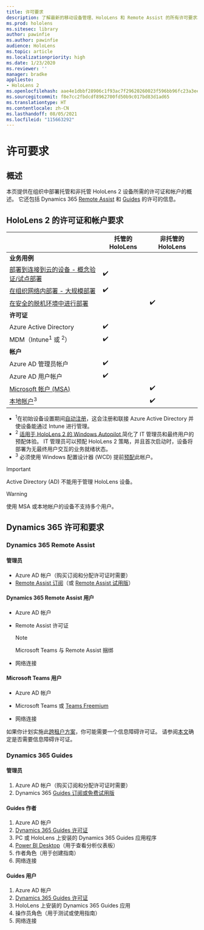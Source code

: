 ```yaml
---
title: 许可要求
description: 了解最新的移动设备管理、HoloLens 和 Remote Assist 的所有许可要求和指南。
ms.prod: hololens
ms.sitesec: library
author: pawinfie
ms.author: pawinfie
audience: HoloLens
ms.topic: article
ms.localizationpriority: high
ms.date: 1/23/2020
ms.reviewer: ''
manager: bradke
appliesto:
- HoloLens 2
ms.openlocfilehash: aae4e1dbbf28906c1f93ac7f29620260023f596bb96fc23a3ee78442e70585fa
ms.sourcegitcommit: f8e7cc2fbdcdf8962700fd50b9c017bd83d1ad65
ms.translationtype: HT
ms.contentlocale: zh-CN
ms.lasthandoff: 08/05/2021
ms.locfileid: "115663292"
---
```

# <a name="license-requirements"></a>许可要求

## <a name="overview"></a>概述
本页提供在组织中部署托管和非托管 HoloLens 2 设备所需的许可证和帐户的概述。 它还包括 Dynamics 365 [Remote Assist](#dynamics-365-remote-assist) 和 [Guides](#dynamics-365-guides) 的许可的信息。

## <a name="hololens-2-license-and-account-requirements"></a>HoloLens 2 的许可证和帐户要求

 
|       &nbsp;      | 托管的 HoloLens | 非托管的 HoloLens |
|-------------------|-----------------|---------------------|
| **业务用例** | | |
| [部署到连接到云的设备 - 概念验证/试点部署](hololens-requirements.md#scenario-a-deploy-to-cloud-connected-devices)  | ✔️| |
| [在组织网络内部署 - 大规模部署](hololens-requirements.md#scenario-b-deploy-inside-your-organizations-network) | ✔️| |
| [在安全的脱机环境中进行部署](hololens-requirements.md#scenario-c-deploy-in-secure-offline-environment) | | ✔️ |
| **许可证** | | |
| Azure Active Directory | ✔️ | |
| MDM（Intune<sup>1</sup> 或 <sup>2</sup>） | ✔️  | |
| **帐户** |  | |
| Azure AD 管理员帐户 | ✔️ |  |
| Azure AD 用户帐户 | ✔️ | |
| [Microsoft 帐户 (MSA)](/windows/security/identity-protection/access-control/microsoft-accounts)| | ✔️ |
| [本地帐户](/windows/security/identity-protection/access-control/local-accounts)<sup>3</sup> | | ✔️ |
- <sup>1</sup>在初始设备设置期间[自动注册](/mem/intune/enrollment/windows-enroll#enable-windows-10-automatic-enrollment)，这会注册和联接 Azure Active Directory 并使设备能通过 Intune 进行管理。
- <sup>2</sup> [适用于 HoloLens 2 的 Windows Autopilot ](hololens2-autopilot.md) 简化了 IT 管理员和最终用户的预配体验。 IT 管理员可以预配 HoloLens 2 策略，并且首次启动时，设备将部署为无最终用户交互的业务就绪状态。
- <sup>3</sup> 必须使用 Windows 配置设计器 (WCD) 提前[预配](hololens-provisioning.md#provisioning-package-hololens-wizard)此帐户。

> [!IMPORTANT]
> Active Directory (AD) 不能用于管理 HoloLens 设备。
 
> [!WARNING]
> 使用 MSA 或本地帐户的设备不支持多个用户。

## <a name="dynamics-365-licensing-and-requirements"></a>Dynamics 365 许可和要求

### <a name="dynamics-365-remote-assist"></a>Dynamics 365 Remote Assist 

#### <a name="admin"></a>管理员

- Azure AD 帐户（购买订阅和分配许可证时需要）
- [Remote Assist 订阅](/dynamics365/mixed-reality/remote-assist/buy-and-deploy-remote-assist)（或 [Remote Assist 试用版](/dynamics365/mixed-reality/remote-assist/try-remote-assist)）
    
#### <a name="dynamics-365-remote-assist-user"></a>Dynamics 365 Remote Assist 用户

- Azure AD 帐户

- Remote Assist 许可证 

  > [!NOTE]
  > Microsoft Teams 与 Remote Assist 捆绑

- 网络连接

#### <a name="microsoft-teams-user"></a>Microsoft Teams 用户

- Azure AD 帐户

- Microsoft Teams 或 [Teams Freemium](https://products.office.com/microsoft-teams/free)

- 网络连接

如果你计划实施此[跨租户方案](/dynamics365/mixed-reality/remote-assist/cross-tenant-overview#scenario-2-leasing-services-to-other-tenants)，你可能需要一个信息障碍许可证。 请参阅[本文](/dynamics365/mixed-reality/remote-assist/cross-tenant-licensing-implementation#step-1-determine-if-information-barriers-are-necessary)确定是否需要信息障碍许可证。

### <a name="dynamics-365-guides"></a>Dynamics 365 Guides 

#### <a name="admin"></a>管理员

1. Azure AD 帐户（购买订阅和分配许可证时需要）
2. Dynamics 365 [Guides 订阅或免费试用版](/dynamics365/mixed-reality/guides/setup-step-one)

#### <a name="guides-author"></a>Guides 作者

1. Azure AD 帐户
1. [Dynamics 365 Guides 许可证](/dynamics365/mixed-reality/guides/requirements)
1. PC 或 HoloLens 上安装的 Dynamics 365 Guides 应用程序
1. [Power BI Desktop](https://powerbi.microsoft.com/desktop/)（用于查看分析仪表板）
1. 作者角色（用于创建指南）
1. 网络连接

#### <a name="guides-user"></a>Guides 用户

1. Azure AD 帐户
1. [Dynamics 365 Guides 许可证](/dynamics365/mixed-reality/guides/requirements)
1. HoloLens 上安装的 Dynamics 365 Guides 应用
1. 操作员角色（用于测试或使用指南）
1. 网络连接
